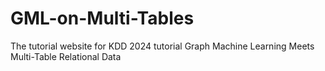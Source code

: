 # GML-on-Multi-Tables
The tutorial website for KDD 2024 tutorial Graph Machine Learning Meets Multi-Table Relational Data
